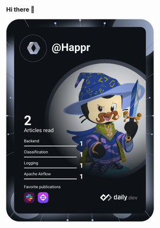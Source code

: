### Hi there 👋
<!-- <a href="https://app.daily.dev/Happr"><img src="https://api.daily.dev/devcards/79847649b6244b4192710fefa3b9d9c9.png?r=2h4" width="400" alt="Happy's Dev Card"/></a> -->


<img src="./devcard.svg" width="400" alt="Happy's Dev Card"/>

<!--
**WhenLeo/WhenLeo** is a ✨ _special_ ✨ repository because its `README.md` (this file) appears on your GitHub profile.

Here are some ideas to get you started:

- 🔭 I’m currently working on ...
- 🌱 I’m currently learning ...
- 👯 I’m looking to collaborate on ...
- 🤔 I’m looking for help with ...
- 💬 Ask me about ...
- 📫 How to reach me: ...
- 😄 Pronouns: ...
- ⚡ Fun fact: ...
-->
